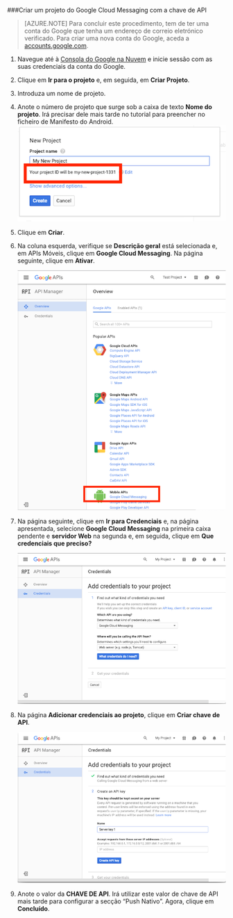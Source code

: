 
###Criar um projeto do Google Cloud Messaging com a chave de API

>[AZURE.NOTE] Para concluir este procedimento, tem de ter uma conta do Google que tenha um endereço de correio eletrónico verificado. Para criar uma nova conta do Google, aceda a <a href="http://go.microsoft.com/fwlink/p/?LinkId=268302" target="_blank">accounts.google.com</a>.

1. Navegue até à [Consola do Google na Nuvem](https://console.developers.google.com/project) e inicie sessão com as suas credenciais da conta do Google.

2. Clique em **Ir para o projeto** e, em seguida, em **Criar Projeto**.
<!--
    ![](./media/mobile-engagement-enable-google-cloud-messaging/new-project.png)

    ![](./media/mobile-engagement-enable-google-cloud-messaging/new-project-2.png)   
-->
3. Introduza um nome de projeto.

4. Anote o número de projeto que surge sob a caixa de texto **Nome do projeto**. Irá precisar dele mais tarde no tutorial para preencher no ficheiro de Manifesto do Android.
    ![](./media/mobile-engagement-enable-google-cloud-messaging/project-number.png)   
5. Clique em **Criar**.

6. Na coluna esquerda, verifique se **Descrição geral** está selecionada e, em APIs Móveis, clique em **Google Cloud Messaging**. Na página seguinte, clique em **Ativar**.

    ![](./media/mobile-engagement-enable-google-cloud-messaging/enable-GCM.png)
<!--
    ![](./media/mobile-engagement-enable-google-cloud-messaging/enable-gcm-2.png)
-->
7. Na página seguinte, clique em **Ir para Credenciais** e, na página apresentada, selecione **Google Cloud Messaging** na primeira caixa pendente e **servidor Web** na segunda e, em seguida, clique em **Que credenciais que preciso?**

    ![](./media/mobile-engagement-enable-google-cloud-messaging/create-server-key.png)

8. Na página **Adicionar credenciais ao projeto**, clique em **Criar chave de API**.

    ![](./media/mobile-engagement-enable-google-cloud-messaging/create-server-key5.png)
<!--
    ![](./media/mobile-engagement-enable-google-cloud-messaging/create-server-key6.png)
-->
9. Anote o valor da **CHAVE DE API**. Irá utilizar este valor de chave de API mais tarde para configurar a secção “Push Nativo”. Agora, clique em **Concluído**.



<!--HONumber=Jun16_HO2-->


